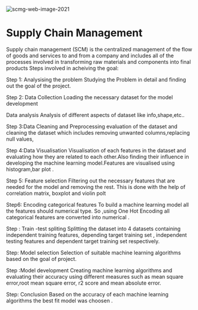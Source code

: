 ![scmg-web-image-2021](https://github.com/Srilekshmi-A/ML_Internship_Project_Supplychain_Management/assets/138193879/9fc8bb67-0eb8-4822-a360-4da734680d12)

# Supply Chain Management
Supply chain management (SCM) is the centralized management of the flow of goods and services to and from a company and includes all of the processes involved in transforming raw materials and components into final products
Steps involved in acheiving the goal:

Step 1: Analysising the problem 
Studying the Problem in detail and finding out the goal of the project.


Step 2: Data Collection 
Loading the necessary dataset for the model development

Data analysis
Analysis of different aspects of dataset like info,shape,etc.. 

Step 3:Data Cleaning and Preprocessing 
evaluation of the dataset and cleaning the dataset which includes removing unwanted columns,replacing null values,

Step 4:Data Visualisation
Visualisation of each features in the dataset and evaluating how they are related to each other.Also finding their influence in developing the machine learning model.Features are visualised using histogram,bar plot .

Step 5: Feature selection
Filtering out the necessary features that are needed for the model and removing the rest.
This is done with the help of correlation matrix, boxplot and violin polt

Step6: Encoding categorical features
To build a machine learning model all the features should numerical type. So ,using One Hot Encoding all categorical features are converted into numerical .

Step : Train -test spliting 
Splitting the dataset into 4 datasets containing independent training features, depending target training set , independent testing features and dependent target training set respectively.

Step: Model selection
Selection of suitable machine learning algorithms based on the goal of  project.

Step :Model development 
 Creating machine learning algorithms and evaluating their accuracy using different measures such as mean square error,root mean  square error, r2 score and mean absolute error.

Step: Conclusion
Based on the accuracy of each machine learning algorithms the best fit model was choosen .













